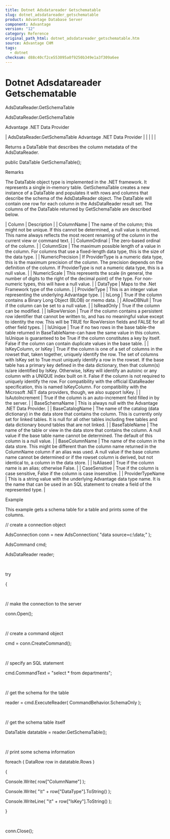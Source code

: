 ```yaml
---
title: Dotnet Adsdatareader Getschematable
slug: dotnet_adsdatareader_getschematable
product: Advantage Database Server
component: Advantage
version: "12"
category: Reference
original_path_html: dotnet_adsdatareader_getschematable.htm
source: Advantage CHM
tags:
  - dotnet
checksum: d88c40cf2ce553095a0f9250b349e1a3f309a6ee
---
```


# Dotnet Adsdatareader Getschematable

AdsDataReader.GetSchemaTable

AdsDataReader.GetSchemaTable

Advantage .NET Data Provider

| AdsDataReader.GetSchemaTable  Advantage .NET Data Provider |  |  |  |  |

Returns a DataTable that describes the column metadata of the AdsDataReader.

public DataTable GetSchemaTable();

Remarks

The DataTable object type is implemented in the .NET framework. It represents a single in-memory table. GetSchemaTable creates a new instance of a DataTable and populates it with rows and columns that describe the schema of the AdsDataReader object. The DataTable will contain one row for each column in the AdsDataReader result set. The columns of the DataTable returned by GetSchemaTable are described below.

| Column | Description |
| ColumnName | The name of the column; this might not be unique. If this cannot be determined, a null value is returned. This name always reflects the most recent renaming of the column in the current view or command text. |
| ColumnOrdinal | The zero-based ordinal of the column. |
| ColumnSize | The maximum possible length of a value in the column. For columns that use a fixed-length data type, this is the size of the data type. |
| NumericPrecision | If ProviderType is a numeric data type, this is the maximum precision of the column. The precision depends on the definition of the column. If ProviderType is not a numeric data type, this is a null value. |
| NumericScale | This represents the scale (in general, the number of digits to the right of the decimal point) of the type. For non-numeric types, this will have a null value. |
| DataType | Maps to the .Net Framework type of the column. |
| ProviderType | This is an integer value representing the underlying Advantage type. |
| IsLong | True if the column contains a Binary Long Object (BLOB) or memo data. |
| AllowDBNull | True if the column can be set to a null value. |
| IsReadOnly | True if the column can be modified. |
| IsRowVersion | True if the column contains a persistent row identifier that cannot be written to, and has no meaningful value except to identity the row. This will be TRUE for RowVersion fields and FALSE for all other field types. |
| IsUnique | True if no two rows in the base table-the table returned in BaseTableName-can have the same value in this column. IsUnique is guaranteed to be True if the column constitutes a key by itself. False if the column can contain duplicate values in the base table. |
| IsKeyColumn, or IsKey | True if the column is one of a set of columns in the rowset that, taken together, uniquely identify the row. The set of columns with IsKey set to True must uniquely identify a row in the rowset. If the base table has a primary key defined in the data dictionary, then that column(s) is/are identified by IsKey. Otherwise, IsKey will identify an autoinc or any column with a UNIQUE index built on it. False if the column is not required to uniquely identify the row. For compatibility with the official IDataReader specification, this is named IsKeyColumn. For compatibility with the Microsoft .NET data providers, though, we also support IsKey. |
| IsAutoIncrement | True if the column is an auto-increment field filled in by the server. |
| BaseSchemaName | This is always null with the Advantage .NET Data Provider. |
| BaseCatalogName | The name of the catalog (data dictionary) in the data store that contains the column. This is currently only set for linked tables. It is null for all other tables including free tables and data dictionary bound tables that are not linked. |
| BaseTableName | The name of the table or view in the data store that contains the column. A null value if the base table name cannot be determined. The default of this column is a null value. |
| BaseColumnName | The name of the column in the data store. This might be different than the column name returned in the ColumnName column if an alias was used. A null value if the base column name cannot be determined or if the rowset column is derived, but not identical to, a column in the data store. |
| IsAliased | True if the column name is an alias; otherwise False. |
| CaseSensitive | True if the column is case sensitive, False if the column is case insensitive. |
| ProviderTypeName | This is a string value with the underlying Advantage data type name. It is the name that can be used in an SQL statement to create a field of the represented type. |

Example

This example gets a schema table for a table and prints some of the columns.

// create a connection object

AdsConnection conn = new AdsConnection( "data source=c:\\data;" );

AdsCommand cmd;

AdsDataReader reader;

 

try

{

 

// make the connection to the server

conn.Open();

 

// create a command object

cmd = conn.CreateCommand();

 

// specify an SQL statement

cmd.CommandText = "select \* from departments";

 

// get the schema for the table

reader = cmd.ExecuteReader( CommandBehavior.SchemaOnly );

 

// get the schema table itself

DataTable datatable = reader.GetSchemaTable();

 

// print some schema information

foreach ( DataRow row in datatable.Rows )

{

Console.Write( row["ColumnName"] );

Console.Write( "\t" + row["DataType"].ToString() );

Console.WriteLine( "\t" + row["IsKey"].ToString() );

}

 

conn.Close();
